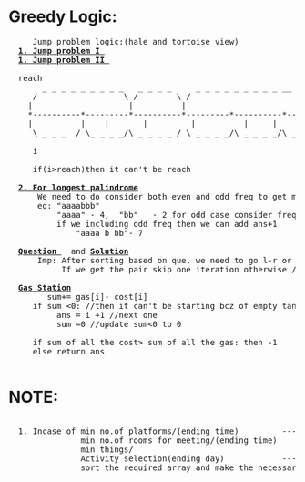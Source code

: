 # Greedy Logic:
  <pre>
     Jump problem logic:(hale and tortoise view)
  <b><a href="https://github.com/teja963/DSA_All_Models/blob/master/Greedy/1.%20Jump.cpp">1. Jump problem I </a></b>
  <b><a href="https://github.com/teja963/DSA_All_Models/blob/master/Greedy/2.%20Jump%20II.cpp">1. Jump problem II </a></b>
  
  reach
       _ _ _ _ _ _ _ _ _   _ _ _ _     _ _ _ _ _ _ _ _ _ __ _ _ _     _ _ _ _ _ __ _ _ _ _ _ _ _ _
     /                  \ /        \ /                            \ /                             \
    |                    |          |                              |                               |
    *----------*---------*----------*---------*----------*---------*----------*---------*----------*
    |	       |	|	    |	      |	         |	   |	      |         |          |
     \ _ _ _  / \_ _ _ _/\ _ _ _ _ / \ _ _ _ _/\ _ _ _ _/\ _ _ _ _ /\_ _ _ _  /\ _ _ _ _/\_ _ _ _ /
     
     i
     
     if(i>reach)then it can't be reach
     
  <b><a href="https://github.com/teja963/DSA_All_Models/blob/master/Greedy/5.%20longest%20palindrome.cpp">2. For longest palindrome</a></b>
      We need to do consider both even and odd freq to get max 
      eg: "aaaabbb"
          "aaaa" - 4,  "bb"   - 2 for odd case consider freq-1 for even
          if we including odd freq then we can add ans+1
              "aaaa b bb"- 7
              
  <b><a href="https://practice.geeksforgeeks.org/problems/pairs-with-specific-difference1533/1?utm_source=gfgpractice&utm_medium=banner&utm_campaign=Practice_Explore_POD_Top_Banner#">Question </a></b>  and <b><a href="https://github.com/teja963/DSA_All_Models/blob/master/Greedy/8.%20Pair%20with%20specific%20difference.cpp">Solution</a></b>
      Imp: After sorting based on que, we need to go l-r or r-l
           If we get the pair skip one iteration otherwise //implementation imp
           
  <b><a href="https://github.com/teja963/DSA_All_Models/blob/master/Greedy/9.%20Gas%20Station.cpp">Gas Station</a></b>
        sum+= gas[i]- cost[i] 
     if sum <0: //then it can't be starting bcz of empty tank
          ans = i +1 //next one
          sum =0 //update sum<0 to 0
          
     if sum of all the cost> sum of all the gas: then -1
     else return ans
   </pre> 
   
# NOTE:
  <pre>                                                                  j      i
  1. Incase of min no.of platforms/(ending time)         -----
               min no.of rooms for meeting/(ending time)     |_ _ _    if end[j] > start[i] :  ans++
               min things/                                   |
               Activity selection(ending day)            -----
               sort the required array and make the necessary conditions to make clear
  </pre> 
          
